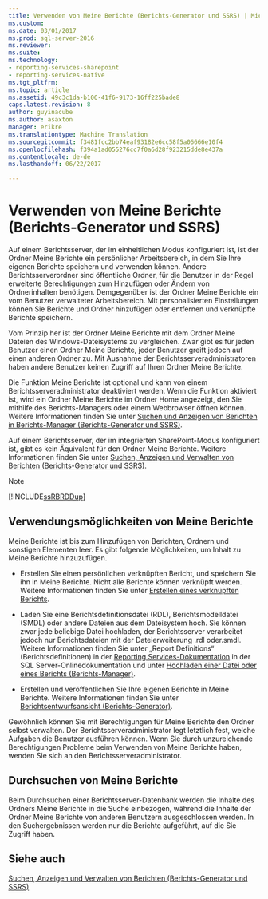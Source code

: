 ```yaml
---
title: Verwenden von Meine Berichte (Berichts-Generator und SSRS) | Microsoft Docs
ms.custom: 
ms.date: 03/01/2017
ms.prod: sql-server-2016
ms.reviewer: 
ms.suite: 
ms.technology:
- reporting-services-sharepoint
- reporting-services-native
ms.tgt_pltfrm: 
ms.topic: article
ms.assetid: 49c3c1da-b106-41f6-9173-16ff225bade8
caps.latest.revision: 8
author: guyinacube
ms.author: asaxton
manager: erikre
ms.translationtype: Machine Translation
ms.sourcegitcommit: f3481fcc2bb74eaf93182e6cc58f5a06666e10f4
ms.openlocfilehash: f394a1ad055276cc7f0a6d28f923215dde8e437a
ms.contentlocale: de-de
ms.lasthandoff: 06/22/2017

---
```

# <a name="using-my-reports-report-builder-and-ssrs"></a>Verwenden von Meine Berichte (Berichts-Generator und SSRS)
  Auf einem Berichtsserver, der im einheitlichen Modus konfiguriert ist, ist der Ordner Meine Berichte ein persönlicher Arbeitsbereich, in dem Sie Ihre eigenen Berichte speichern und verwenden können. Andere Berichtsserverordner sind öffentliche Ordner, für die Benutzer in der Regel erweiterte Berechtigungen zum Hinzufügen oder Ändern von Ordnerinhalten benötigen. Demgegenüber ist der Ordner Meine Berichte ein vom Benutzer verwalteter Arbeitsbereich. Mit personalisierten Einstellungen können Sie Berichte und Ordner hinzufügen oder entfernen und verknüpfte Berichte speichern.  
  
 Vom Prinzip her ist der Ordner Meine Berichte mit dem Ordner Meine Dateien des Windows-Dateisystems zu vergleichen. Zwar gibt es für jeden Benutzer einen Ordner Meine Berichte, jeder Benutzer greift jedoch auf einen anderen Ordner zu. Mit Ausnahme der Berichtsserveradministratoren haben andere Benutzer keinen Zugriff auf Ihren Ordner Meine Berichte.  
  
 Die Funktion Meine Berichte ist optional und kann von einem Berichtsserveradministrator deaktiviert werden. Wenn die Funktion aktiviert ist, wird ein Ordner Meine Berichte im Ordner Home angezeigt, den Sie mithilfe des Berichts-Managers oder einem Webbrowser öffnen können. Weitere Informationen finden Sie unter [Suchen und Anzeigen von Berichten in Berichts-Manager &#40;Berichts-Generator und SSRS&#41;](https://msdn.microsoft.com/library/dd255286.aspx).  
  
 Auf einem Berichtsserver, der im integrierten SharePoint-Modus konfiguriert ist, gibt es kein Äquivalent für den Ordner Meine Berichte. Weitere Informationen finden Sie unter [Suchen, Anzeigen und Verwalten von Berichten &#40;Berichts-Generator und SSRS&#41;](../../reporting-services/report-builder/finding-viewing-and-managing-reports-report-builder-and-ssrs.md).  
  
> [!NOTE]  
>  [!INCLUDE[ssRBRDDup](../../includes/ssrbrddup-md.md)]  
  
## <a name="ways-to-use-my-reports"></a>Verwendungsmöglichkeiten von Meine Berichte  
 Meine Berichte ist bis zum Hinzufügen von Berichten, Ordnern und sonstigen Elementen leer. Es gibt folgende Möglichkeiten, um Inhalt zu Meine Berichte hinzuzufügen.  
  
-   Erstellen Sie einen persönlichen verknüpften Bericht, und speichern Sie ihn in Meine Berichte. Nicht alle Berichte können verknüpft werden. Weitere Informationen finden Sie unter [Erstellen eines verknüpften Berichts](../../reporting-services/reports/create-a-linked-report.md).  
  
-   Laden Sie eine Berichtsdefinitionsdatei (RDL), Berichtsmodelldatei (SMDL) oder andere Dateien aus dem Dateisystem hoch. Sie können zwar jede beliebige Datei hochladen, der Berichtsserver verarbeitet jedoch nur Berichtsdateien mit der Dateierweiterung .rdl oder.smdl. Weitere Informationen finden Sie unter „Report Definitions“ (Berichtsdefinitionen) in der [Reporting Services-Dokumentation](http://go.microsoft.com/fwlink/?linkid=121312) in der SQL Server-Onlinedokumentation und unter [Hochladen einer Datei oder eines Berichts &#40;Berichts-Manager&#41;](../../reporting-services/reports/upload-a-file-or-report-report-manager.md).  
  
-   Erstellen und veröffentlichen Sie Ihre eigenen Berichte in Meine Berichte. Weitere Informationen finden Sie unter [Berichtsentwurfsansicht &#40;Berichts-Generator&#41;](../../reporting-services/report-builder/report-design-view-report-builder.md).  
  
 Gewöhnlich können Sie mit Berechtigungen für Meine Berichte den Ordner selbst verwalten. Der Berichtsserveradministrator legt letztlich fest, welche Aufgaben die Benutzer ausführen können. Wenn Sie durch unzureichende Berechtigungen Probleme beim Verwenden von Meine Berichte haben, wenden Sie sich an den Berichtsserveradministrator.  
  
## <a name="searching-my-reports"></a>Durchsuchen von Meine Berichte  
 Beim Durchsuchen einer Berichtsserver-Datenbank werden die Inhalte des Ordners Meine Berichte in die Suche einbezogen, während die Inhalte der Ordner Meine Berichte von anderen Benutzern ausgeschlossen werden. In den Suchergebnissen werden nur die Berichte aufgeführt, auf die Sie Zugriff haben.  
  
## <a name="see-also"></a>Siehe auch  
 [Suchen, Anzeigen und Verwalten von Berichten &#40;Berichts-Generator und SSRS&#41;](../../reporting-services/report-builder/finding-viewing-and-managing-reports-report-builder-and-ssrs.md)  
  
  
